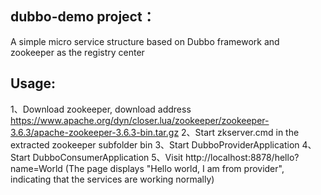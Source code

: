 
## dubbo-demo project：
   A simple micro service structure based on Dubbo framework and zookeeper as the registry center
## Usage:
1、Download zookeeper, download address https://www.apache.org/dyn/closer.lua/zookeeper/zookeeper-3.6.3/apache-zookeeper-3.6.3-bin.tar.gz
2、Start zkserver.cmd in the extracted zookeeper subfolder bin
3、Start DubboProviderApplication
4、Start DubboConsumerApplication
5、Visit http://localhost:8878/hello?name=World (The page displays "Hello world, I am from provider", indicating that the services are working normally)


